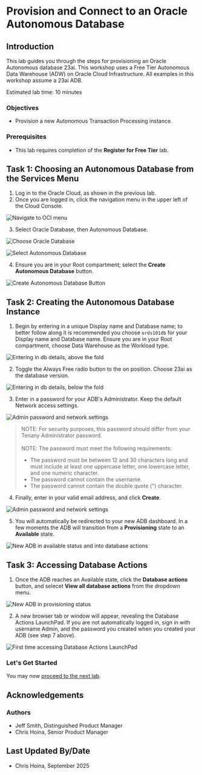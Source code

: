 # Provision and Connect to an Oracle Autonomous Database

## Introduction

This lab guides you through the steps for provisioning an Oracle Autonomous database 23ai. This workshop uses a Free Tier Autonomous Data Warehouse (ADW) on Oracle Cloud Infrastructure. All examples in this workshop assume a 23ai ADB. 

Estimated lab time: 10 minutes

### Objectives

- Provision a new Autonomous Transaction Processing instance.

### Prerequisites

- This lab requires completion of the **Register for Free Tier** lab.

## Task 1: Choosing an Autonomous Database from the Services Menu

1. Log in to the Oracle Cloud, as shown in the previous lab.
2. Once you are logged in, click the navigation menu in the upper left of the Cloud Console.

  ![Navigate to OCI menu](./images/1-oci-dashboard.png " ")

3. Select Oracle Database, then Autonomous Database. 
 
  ![Choose Oracle Database](./images/2-navigate-oracle-database.png " ")

  ![Select Autonomous Database](./images/3-select-autonomous-database.png " ")

4. Ensure you are in your Root compartment; select the **Create Autonomous Database** button.

  ![Create Autonomous Database Button](./images/4-click-create-adb.png " ")

## Task 2: Creating the Autonomous Database Instance

1. Begin by entering in a unique Display name and Database name; to better follow along it is recommended you choose `ords101db` for your Display name and Database name. Ensure you are in your Root compartment, choose Data Warehouse as the Workload type.

  ![Entering in db details, above the fold](./images/5-above-fold-db-info.png " ")

2. Toggle the Always Free radio button to the on position. Choose 23ai as the database version.

  ![Entering in db details, below the fold](./images/6-below-fold-db-info.png " ")

3. Enter in a password for your ADB's Administrator. Keep the default Network access settings.

  ![Admin password and network settings](./images/7-admin-credentials.png " ")

> NOTE:  For security purposes, this password should differ from your Tenany Administrator password.<br></br>
> NOTE: The password must meet the following requirements:
>   - The password must be between 12 and 30 characters long and must include at least one uppercase letter, one lowercase letter, and one numeric character.
>   - The password cannot contain the username.
>   - The password cannot contain the double quote (") character.

4. Finally, enter in your valid email address, and click **Create**.

  ![Admin password and network settings](./images/8-customer-contact.png " ")

5. You will automatically be redirected to your new ADB dashboard. In a few moments the ADB will transition from a **Provisioning** state to an **Available** state.

  ![New ADB in available status and into database actions](./images/9-provisioning-status.png " ")

## Task 3: Accessing Database Actions

1. Once the ADB reaches an Available state, click the **Database actions** button, and selecet **View all database actions** from the dropdown menu.

  ![New ADB in provisioning status](./images/10-available-status-to-database-actions.png " ")

2. A new browser tab or window will appear, revealing the Database Actions LaunchPad. If you are not automatically logged in, sign in with username Admin, and the password you created when you created your ADB (see step 7 above). 

  ![First time accessing Database Actions LaunchPad](./images//11-admin-lanuchpad-optional-tour.png " ")

### Let's Get Started

You may now [proceed to the next lab](#next).

## Acknowledgements

### Authors

- Jeff Smith, Distinguished Product Manager
- Chris Hoina, Senior Product Manager

## Last Updated By/Date

- Chris Hoina, September 2025
